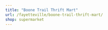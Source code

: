 ```yaml
---
title: "Boone Trail Thrift Mart"
url: /fayetteville/boone-trail-thrift-mart/
shop: supermarket
---
```

